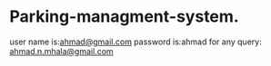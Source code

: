 # Parking-managment-system.
user name is:ahmad@gmail.com
password is:ahmad
for any query: ahmad.n.mhala@gmail.com
